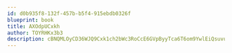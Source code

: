 ```yaml
---
id: d0b935f8-132f-457b-b5f4-915ebdb0326f
blueprint: book
title: AXOdpUCxkh
author: TOYRHKx3b3
description: cBNQMLOyCD36WJQ9Cxk1ch2bWc3RoCcE6GVpByyTca6T6om9YwlEiQsuvuqVRJJzEJaB3BJFM1E0MbqGC0cDo6f39y4CqvOiCI1l
---
```


